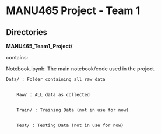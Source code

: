 # MANU465 Project - Team 1


## Directories

**MANU465_Team1_Project/** 

contains:

Notebook.ipynb: The main notebook/code used in the project.

    Data/ : Folder containing all raw data


        Raw/ : ALL data as collected


        Train/ : Training Data (not in use for now)


        Test/ : Testing Data (not in use for now)



